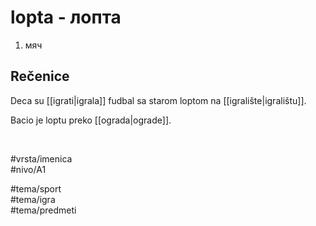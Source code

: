 # lopta - лопта

1. мяч  

## Rečenice

Deca su [[igrati|igrala]] fudbal sa starom loptom na [[igralište|igralištu]].  

Bacio je loptu preko [[ograda|ograde]].  

<br>

#vrsta/imenica  
#nivo/A1  

#tema/sport  
#tema/igra  
#tema/predmeti  
